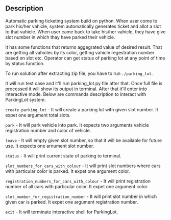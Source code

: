 ## Description

Automatic parking ticketing system build on python. When user come to park his/her vahicle, system automatically generates ticket and allot a slot to that vahicle. When user came back to take his/her vahicle, they have give slot number in which thay have parked their vehicle.

It has some functions that returns aggegrated value of desired result. That are getting all vahicles by its color, getting vahicle regestration number based on slot etc. Operator can get status of parking lot at any point of time by status function.

To run solution after extracting zip file, you have to run `./parking_lot`.

It will run test case and it'll run parking_lot.py file after that. Once full file is processed it will show its output in terminal. After that it'll enter into interactive mode. Below are commands description to interact with ParkingLot system.

`create_parking_lot` - It will create a parking lot with given slot number. It expet one argument total slots.

`park` - It will park vehicle into park. It expects two arguments vahicle registration number and color of vehicle.

`leave` - It will empty given slot number, so that it will be available for future use. It expects one arnument slot number.

`status` - It will print current state of parking to terminal.

`slot_numbers_for_cars_with_colour` - It will print slot numbers where cars with particular color is parked. It expet one argument color.

`registration_numbers_for_cars_with_colour` - It will print registration number of all cars with particular color. It expet one argument color.

`slot_number_for_registration_number` - It will print slot number in which given car is parked. It expet one argument registration number.

`exit` - It will terminate interactive shell for ParkingLot.

